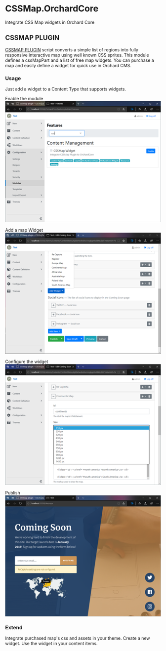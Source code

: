 # CSSMap.OrchardCore
Integrate CSS Map widgets in Orchard Core

## CSSMAP PLUGIN
[CSSMAP PLUGIN](https://cssmapsplugin.com/) script converts a simple list of regions into fully responsive interactive map using well known CSS sprites. This module defines a cssMapPart and a list of free map widgets. You can purchase a map and easily define a widget for quick use in Orchard CMS.

### Usage

Just add a widget to a Content Type that supports widgets. 

Enable the module ![Install Module](modules.PNG)

Add a map Widget ![Add Widget](addWidget.png)

Configure the widget ![Configure](configure.png)

Publish ![Publish](publish.png)

### Extend

Integrate purchased map's css and assets in your theme. Create a new widget. Use the widget in your content items.

